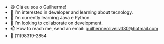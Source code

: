 - 😄 Olá eu sou o Guilherme!
- 👀 I’m interested in developer and learning about tecnology.
- 🌱 I’m currently learning Java e Python.
- 💞️ I’m looking to collaborate on development.
- 📫 How to reach me, send an email: guilhermeoliveira130@hotmail.com
- 📲 (11)98319-2854
<!---
guile-gs-oliveira/guile-gs-oliveira is a ✨ special ✨ repository because its `README.md` (this file) appears on your GitHub profile.
You can click the Preview link to take a look at your changes.
--->
